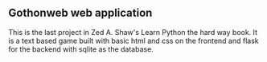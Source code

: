 ## Gothonweb web application

This is the last project in Zed A. Shaw's Learn Python the hard way
book. It is a text based game built with basic html and css on the
frontend and flask for the backend with sqlite as the database.
